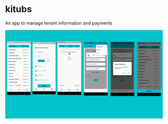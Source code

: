 # kitubs
An app to manage tenant information and payments

![Screenshots](https://github.com/maqamylee0/MAnageTenats/blob/master/tenantapp.png)


